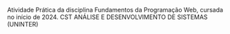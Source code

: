 Atividade Prática da disciplina Fundamentos da Programação Web, cursada no início de 2024.
CST ANÁLISE E DESENVOLVIMENTO DE SISTEMAS (UNINTER)
